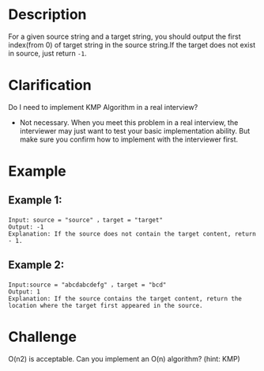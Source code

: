 # Description
For a given source string and a target string, you should output the first index(from 0) of target string in the source string.If the target does not exist in source, just return `-1`.

# Clarification
Do I need to implement KMP Algorithm in a real interview?

- Not necessary. When you meet this problem in a real interview, the interviewer may just want to test your basic implementation ability. But make sure you confirm how to implement with the interviewer first.
# Example
## Example 1:
```
Input: source = "source" ，target = "target"
Output: -1	
Explanation: If the source does not contain the target content, return - 1.
```
## Example 2:
```
Input:source = "abcdabcdefg" ，target = "bcd"
Output: 1	
Explanation: If the source contains the target content, return the location where the target first appeared in the source.
```
# Challenge
O(n2) is acceptable. Can you implement an O(n) algorithm? (hint: KMP)
